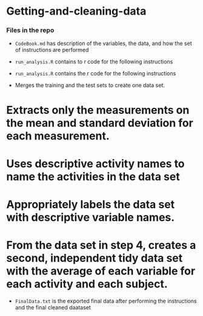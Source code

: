# Getting-and-cleaning-data
### Files in the repo 

* ```CodeBook.md``` has description of the variables, the data, and how the set of instructions are performed 

 
 

* ```run_analysis.R``` contains to r code for the following instructions 

* ```run_analysis.R``` contains the r code for the following instructions 

* Merges the training and the test sets to create one data set. 

# Extracts only the measurements on the mean and standard deviation for each measurement. 

# Uses descriptive activity names to name the activities in the data set 

# Appropriately labels the data set with descriptive variable names. 

# From the data set in step 4, creates a second, independent tidy data set with the average of each variable for each activity and each subject. 

* ```FinalData.txt``` is the exported final data after performing the instructions and the final cleaned daataset 
